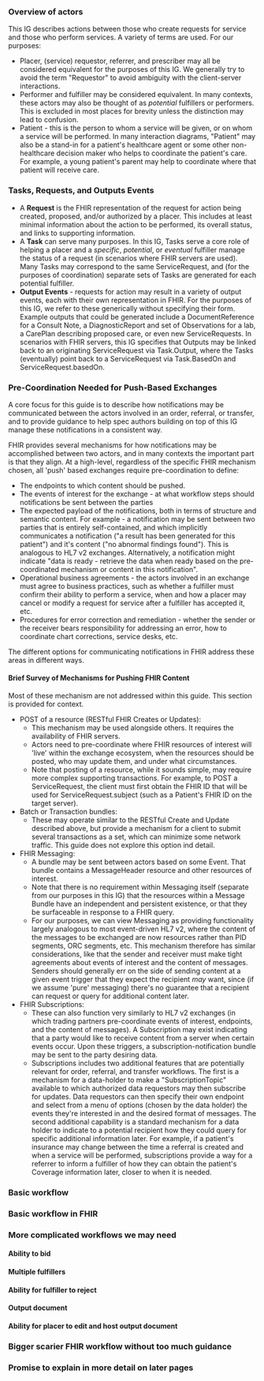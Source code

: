 ### Overview of actors

This IG describes actions between those who create requests for service and those who perform services. A variety of terms are used. For our purposes:

* Placer, (service) requestor, referrer, and prescriber may all be considered equivalent for the purposes of this IG. We generally try to avoid the term "Requestor" to avoid ambiguity with the client-server interactions. 
* Performer and fulfiller may be considered equivalent. In many contexts, these actors may also be thought of as *potential* fulfillers or performers. This is excluded in most places for brevity unless the distinction may lead to confusion.
* Patient - this is the person to whom a service will be given, or on whom a service will be performed. In many interaction diagrams, "Patient" may also be a stand-in for a patient's healthcare agent or some other non-healthcare decision maker who helps to coordinate the patient's care. For example, a young patient's parent may help to coordinate where that patient will receive care. 

### Tasks, Requests, and Outputs Events
* A **Request** is the FHIR representation of the request for action being created, proposed, and/or authorized by a placer. This includes at least minimal information about the action to be performed, its overall status, and links to supporting information.
* A **Task** can serve many purposes. In this IG, Tasks serve a core role of helping a placer and a _specific_, *potential*, or *eventual* fulfiller manage the status of a request (in scenarios where FHIR servers are used). Many Tasks may correspond to the same ServiceRequest, and (for the purposes of coordination) separate sets of Tasks are generated for each potential fulfiller.  
* **Output Events** - requests for action may result in a variety of output events, each with their own representation in FHIR. For the purposes of this IG, we refer to these generically without specifying their form. Example outputs that could be generated include a DocumentReference for a Consult Note, a DiagnosticReport and set of Observations for a lab, a CarePlan describing proposed care, or even new ServiceRequests. In scenarios with FHIR servers, this IG specifies that Outputs may be linked back to an originating ServiceRequest via Task.Output, where the Tasks (eventually) point back to a ServiceRequest via Task.BasedOn and ServiceRequest.basedOn.

### Pre-Coordination Needed for Push-Based Exchanges
A core focus for this guide is to describe how notifications may be communicated between the actors involved in an order, referral, or transfer, and to provide guidance to help spec authors building on top of this IG manage these notifications in a consistent way.

FHIR provides several mechanisms for how notifications may be accomplished between two actors, and in many contexts the important part is that they align. At a high-level, regardless of the specific FHIR mechanism chosen, all 'push' based exchanges require pre-coordination to define:
* The endpoints to which content should be pushed.
* The events of interest for the exchange - at what workflow steps should notifications be sent between the parties
* The expected payload of the notifications, both in terms of structure and semantic content. For example - a notification may be sent between two parties that is entirely self-contained, and which implicitly communicates a notification ("a result has been generated for this patient") and it's content ("no abnormal findings found"). This is analogous to HL7 v2 exchanges. Alternatively, a notification might indicate "data is ready - retrieve the data when ready based on the pre-coordinated mechanism or content in this notification".   
* Operational business agreements - the actors involved in an exchange must agree to business practices, such as whether a fulfiller must confirm their ability to perform a service, when and how a placer may cancel or modify a request for service after a fulfiller has accepted it, etc. 
* Procedures for error correction and remediation - whether the sender or the receiver bears responsibility for addressing an error, how to coordinate chart corrections, service desks, etc. 

The different options for communicating notifications in FHIR address these areas in different ways. 

#### Brief Survey of Mechanisms for Pushing FHIR Content 
Most of these mechanism are not addressed within this guide. This section is provided for context.
* POST of a resource (RESTful FHIR Creates or Updates):
  + This mechanism may be used alongside others. It requires the availability of FHIR servers.
  + Actors need to pre-coordinate where FHIR resources of interest will 'live' within the exchange ecosystem, when the resources should be posted, who may update them, and under what circumstances.
  + Note that posting of a resource, while it sounds simple, may require more complex supporting transactions. For example, to POST a ServiceRequest, the client must first obtain the FHIR ID that will be used for ServiceRequest.subject (such as a Patient's FHIR ID on the target server).
* Batch or Transaction bundles:
  + These may operate similar to the RESTful Create and Update described above, but provide a mechanism for a client to submit several transactions as a set, which can minimize some network traffic. This guide does not explore this option ind detail.
* FHIR Messaging:
  + A bundle may be sent between actors based on some Event. That bundle contains a MessageHeader resource and other resources of interest.
  + Note that there is no requirement within Messaging itself (separate from our purposes in this IG) that the resources within a Message Bundle have an independent and persistent existence, or that they be surfaceable in response to a FHIR query.
  + For our purposes, we can view Messaging as providing functionality largely analogous to most event-driven HL7 v2, where the content of the messages to be exchanged are now resources rather than PID segments, ORC segments, etc. This mechanism therefore has similar considerations, like that the sender and receiver must make tight agreements about events of interest and the content of messages. Senders should generally err on the side of sending content at a given event trigger that they expect the recipient *may* want, since (if we assume 'pure' messaging) there's no guarantee that a recipient can request or query for additional content later.
* FHIR Subscriptions:
  + These can also function very similarly to HL7 v2 exchanges (in which trading partners pre-coordinate events of interest, endpoints, and the content of messages). A Subscription may exist indicating that a party would like to receive content from a server when certain events occur. Upon these triggers, a subscription-notification bundle may be sent to the party desiring data.
  + Subscriptions includes two additional features that are potentially relevant for order, referral, and transfer workflows. The first is a mechanism for a data-holder to make a "SubscriptionTopic" available to which authorized data requestors may then subscribe for updates. Data requestors can then specify their own endpoint and select from a menu of options (chosen by the data holder) the events they're interested in and the desired format of messages. The second additional capability is a standard mechanism for a data holder to indicate to a potential recipient how they could query for specific additional information later. For example, if a patient's insurance may change between the time a referral is created and when a service will be performed, subscriptions provide a way for a referrer to inform a fulfiller of how they can obtain the patient's Coverage information later, closer to when it is needed.    
  
### Basic workflow

### Basic workflow in FHIR

### More complicated workflows we may need

#### Ability to bid

#### Multiple fulfillers

#### Ability for fulfiller to reject

#### Output document

#### Ability for placer to edit and host output document

### Bigger scarier FHIR workflow without too much guidance

### Promise to explain in more detail on later pages
